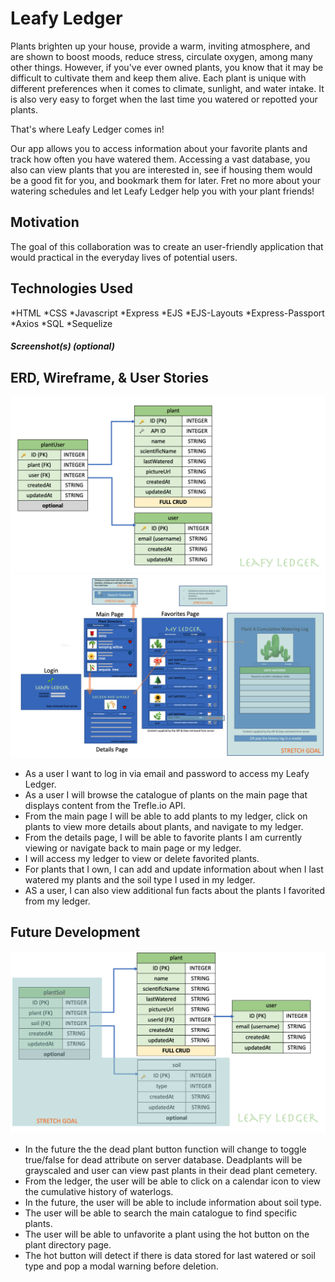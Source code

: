 # Leafy Ledger

Plants brighten up your house, provide a warm, inviting atmosphere, and are shown to boost moods, reduce stress, circulate oxygen, among many other things. However, if you've ever owned plants, you know that it may be difficult to cultivate them and keep them alive. Each plant is unique with different preferences when it comes to climate, sunlight, and water intake. It is also very easy to forget when the last time you watered or repotted your plants.
 
That's where Leafy Ledger comes in!
 
Our app allows you to access information about your favorite plants and track how often you have watered them. Accessing a vast database, you also can view plants that you are interested in, see if housing them would be a good fit for you, and bookmark them for later. Fret no more about your watering schedules and let Leafy Ledger help you with your plant friends!


## Motivation
The goal of this collaboration was to create an user-friendly application that would practical in the everyday lives of potential users. 

## Technologies Used

*HTML
*CSS
*Javascript
*Express
*EJS
*EJS-Layouts
*Express-Passport
*Axios
*SQL
*Sequelize


##### Screenshot(s) (optional)


## ERD, Wireframe, & User Stories

![ERD](images/erd_p2_leafyledger.png)
![Wireframe](images/wireframe_p2-leafyledger.png)

*	As a user I want to log in via email and password to access my Leafy Ledger.
*	As a user I will browse the catalogue of plants on the main page that displays content from the Trefle.io API.
*	From the main page I will be able to add plants to my ledger, click on plants to view more details about plants, and navigate to my ledger.
*	From the details page, I will be able to favorite plants I am currently viewing or navigate back to main page or my ledger.
*	I will access my ledger to view or delete favorited plants.
*	For plants that I own, I can add and update information about when I last watered my plants and the soil type I used in my ledger.
*	AS a user, I can also view additional fun facts about the plants I favorited from my ledger.

## Future Development

![ERD-FutureDevelopment](images/erd_p2_leafyledger-fd.png)

* In the future the the dead plant button function will change to toggle true/false for dead attribute on server database. Deadplants will be grayscaled and user can view past plants in their dead plant cemetery.
*	From the ledger, the user will be able to click on a calendar icon to view the cumulative history of waterlogs.
*	In the future, the user will be able to include information about soil type.
*	The user will be able to search the main catalogue to find specific plants.
*	The user will be able to unfavorite a plant using the hot button on the plant directory page.
*	The hot button will detect if there is data stored for last watered or soil type and pop a modal warning before deletion.





